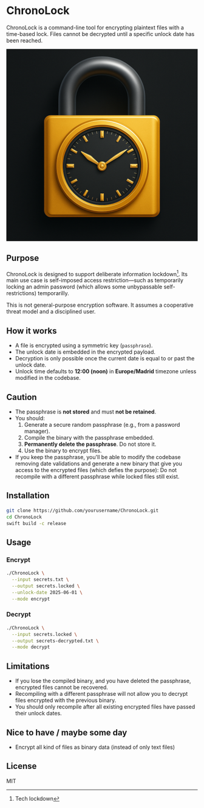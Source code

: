 # ChronoLock

ChronoLock is a command-line tool for encrypting plaintext files with a time-based lock. Files cannot be decrypted until a specific unlock date has been reached.

![](icon.png)

## Purpose

ChronoLock is designed to support deliberate information lockdown[^techlockdown]. Its main use case is self-imposed access restriction—such as temporarily locking an admin password (which allows some unbypassable self-restrictions) temporarilly.

This is not general-purpose encryption software. It assumes a cooperative threat model and a disciplined user.

[^techlockdown]: Tech lockdown

## How it works

- A file is encrypted using a symmetric key (`passphrase`).
- The unlock date is embedded in the encrypted payload.
- Decryption is only possible once the current date is equal to or past the unlock date.
- Unlock time defaults to **12:00 (noon)** in **Europe/Madrid** timezone unless modified in the codebase.

## Caution

- The passphrase is **not stored** and must **not be retained**.
- You should:
  1. Generate a secure random passphrase (e.g., from a password manager).
  2. Compile the binary with the passphrase embedded.
  3. **Permanently delete the passphrase**. Do not store it.
  4. Use the binary to encrypt files.
- If you keep the passphrase, you'll be able to modify the codebase removing date validations and generate a new binary that give you access to the encrypted files (which defies the purpose): Do not recompile with a different passphrase while locked files still exist.

## Installation

```bash
git clone https://github.com/yourusername/ChronoLock.git
cd ChronoLock
swift build -c release
```
## Usage

### Encrypt

```bash
./ChronoLock \
  --input secrets.txt \
  --output secrets.locked \
  --unlock-date 2025-06-01 \
  --mode encrypt
```

### Decrypt

```bash
./ChronoLock \
  --input secrets.locked \
  --output secrets-decrypted.txt \
  --mode decrypt
```
## Limitations

- If you lose the compiled binary, and you have deleted the passphrase, encrypted files cannot be recovered.
- Recompiling with a different passphrase will not allow you to decrypt files encrypted with the previous binary.
- You should only recompile after all existing encrypted files have passed their unlock dates.

## Nice to have / maybe some day

- Encrypt all kind of files as binary data (instead of only text files)

## License

MIT
